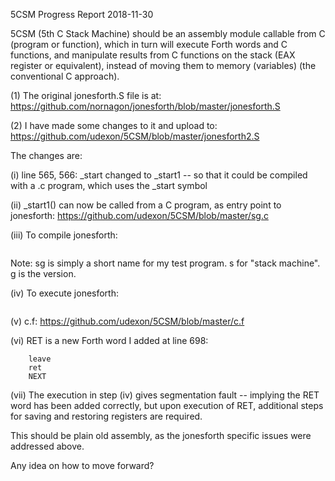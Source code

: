 5CSM Progress Report 2018-11-30

5CSM (5th C Stack Machine) should be an assembly module callable from C (program or function), which in turn will execute Forth words and C functions, and manipulate results from C functions on the stack (EAX register or equivalent), instead of moving them to memory (variables) (the conventional C approach).

(1) The original jonesforth.S file is at:
https://github.com/nornagon/jonesforth/blob/master/jonesforth.S

(2) I have made some changes to it and upload to:
https://github.com/udexon/5CSM/blob/master/jonesforth2.S

The changes are:

(i) line 565, 566: _start changed to _start1 
-- so that it could be compiled with a .c program, which uses the _start symbol

(ii) _start1() can now be called from a C program, as entry point to jonesforth:
https://github.com/udexon/5CSM/blob/master/sg.c

(iii) To compile jonesforth:
```$ gcc -m32 -o sg sg.c jf/jonesforth2.S
```

Note: sg is simply a short name for my test program. s for "stack machine". g is the version.

(iv) To execute jonesforth:
```$ cat jf/jonesforth.f c.f | ./sg
```

(v) c.f:
https://github.com/udexon/5CSM/blob/master/c.f

(vi) RET is a new Forth word I added at line 698:
```	defcode "RET",3,,RET
	leave
	ret			
	NEXT
```

(vii) The execution in step (iv) gives segmentation fault -- implying the RET word has been added correctly, but upon execution of RET, additional steps for saving and restoring registers are required.

This should be plain old assembly, as the jonesforth specific issues were addressed above.

Any idea on how to move forward?
